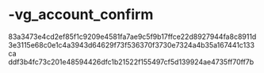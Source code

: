 # -vg_account_confirm
83a3473e4cd2ef85f1c9209e4581fa7ae9c5f9b17ffce22d8927944fa8c8911d
3e3115e68c0e1c4a3943d64629f73f536370f3730e7324a4b35a167441c133ca
ddf3b4fc73c201e48594426dfc1b21522f155497cf5d139924ae4735ff70ff7b
